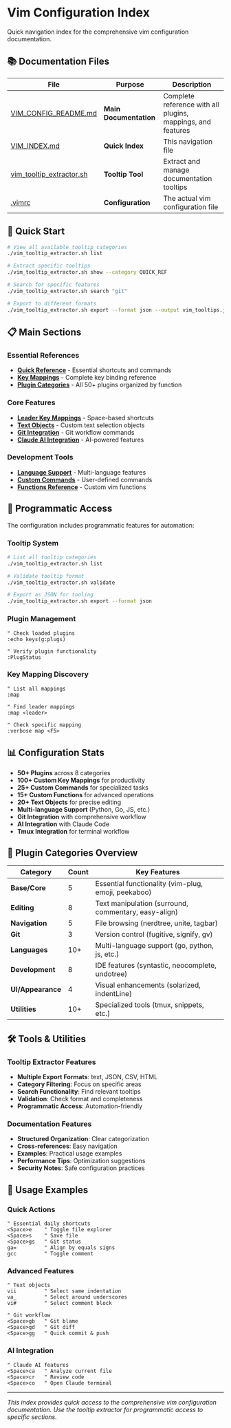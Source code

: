 # Vim Configuration Index

Quick navigation index for the comprehensive vim configuration documentation.

## 📚 Documentation Files

| File | Purpose | Description |
|------|---------|-------------|
| [VIM_CONFIG_README.md](./VIM_CONFIG_README.md) | **Main Documentation** | Complete reference with all plugins, mappings, and features |
| [VIM_INDEX.md](./VIM_INDEX.md) | **Quick Index** | This navigation file |
| [vim_tooltip_extractor.sh](./vim_tooltip_extractor.sh) | **Tooltip Tool** | Extract and manage documentation tooltips |
| [.vimrc](./.vimrc) | **Configuration** | The actual vim configuration file |

## 🚀 Quick Start

```bash
# View all available tooltip categories
./vim_tooltip_extractor.sh list

# Extract specific tooltips
./vim_tooltip_extractor.sh show --category QUICK_REF

# Search for specific features
./vim_tooltip_extractor.sh search "git"

# Export to different formats
./vim_tooltip_extractor.sh export --format json --output vim_tooltips.json
```

## 📋 Main Sections

### Essential References
- **[Quick Reference](./VIM_CONFIG_README.md#quick-reference)** - Essential shortcuts and commands
- **[Key Mappings](./VIM_CONFIG_README.md#key-mappings)** - Complete key binding reference
- **[Plugin Categories](./VIM_CONFIG_README.md#plugin-categories)** - All 50+ plugins organized by function

### Core Features
- **[Leader Key Mappings](./VIM_CONFIG_README.md#leader-key-mappings-space)** - Space-based shortcuts
- **[Text Objects](./VIM_CONFIG_README.md#text-objects)** - Custom text selection objects
- **[Git Integration](./VIM_CONFIG_README.md#git-integration)** - Git workflow commands
- **[Claude AI Integration](./VIM_CONFIG_README.md#claude-ai-integration)** - AI-powered features

### Development Tools
- **[Language Support](./VIM_CONFIG_README.md#language-support)** - Multi-language features
- **[Custom Commands](./VIM_CONFIG_README.md#custom-commands)** - User-defined commands
- **[Functions Reference](./VIM_CONFIG_README.md#functions-reference)** - Custom vim functions

## 🔧 Programmatic Access

The configuration includes programmatic features for automation:

### Tooltip System
```bash
# List all tooltip categories
./vim_tooltip_extractor.sh list

# Validate tooltip format
./vim_tooltip_extractor.sh validate

# Export as JSON for tooling
./vim_tooltip_extractor.sh export --format json
```

### Plugin Management
```vim
" Check loaded plugins
:echo keys(g:plugs)

" Verify plugin functionality
:PlugStatus
```

### Key Mapping Discovery
```vim
" List all mappings
:map

" Find leader mappings
:map <leader>

" Check specific mapping
:verbose map <F5>
```

## 📊 Configuration Stats

- **50+ Plugins** across 8 categories
- **100+ Custom Key Mappings** for productivity
- **25+ Custom Commands** for specialized tasks
- **15+ Custom Functions** for advanced operations
- **20+ Text Objects** for precise editing
- **Multi-language Support** (Python, Go, JS, etc.)
- **Git Integration** with comprehensive workflow
- **AI Integration** with Claude Code
- **Tmux Integration** for terminal workflow

## 🎯 Plugin Categories Overview

| Category | Count | Key Features |
|----------|-------|--------------|
| **Base/Core** | 5 | Essential functionality (vim-plug, emoji, peekaboo) |
| **Editing** | 8 | Text manipulation (surround, commentary, easy-align) |
| **Navigation** | 5 | File browsing (nerdtree, unite, tagbar) |
| **Git** | 3 | Version control (fugitive, signify, gv) |
| **Languages** | 10+ | Multi-language support (go, python, js, etc.) |
| **Development** | 8 | IDE features (syntastic, neocomplete, undotree) |
| **UI/Appearance** | 4 | Visual enhancements (solarized, indentLine) |
| **Utilities** | 10+ | Specialized tools (tmux, snippets, etc.) |

## 🛠 Tools & Utilities

### Tooltip Extractor Features
- **Multiple Export Formats**: text, JSON, CSV, HTML
- **Category Filtering**: Focus on specific areas
- **Search Functionality**: Find relevant tooltips
- **Validation**: Check format and completeness
- **Programmatic Access**: Automation-friendly

### Documentation Features
- **Structured Organization**: Clear categorization
- **Cross-references**: Easy navigation
- **Examples**: Practical usage examples
- **Performance Tips**: Optimization suggestions
- **Security Notes**: Safe configuration practices

## 📖 Usage Examples

### Quick Actions
```vim
" Essential daily shortcuts
<Space>e    " Toggle file explorer
<Space>s    " Save file
<Space>gs   " Git status
ga=         " Align by equals signs
gcc         " Toggle comment
```

### Advanced Features
```vim
" Text objects
vii         " Select same indentation
va_         " Select around underscores  
vi#         " Select comment block

" Git workflow
<Space>gb   " Git blame
<Space>gd   " Git diff
<Space>gg   " Quick commit & push
```

### AI Integration
```vim
" Claude AI features
<Space>ca   " Analyze current file
<Space>cr   " Review code
<Space>co   " Open Claude terminal
```

---

*This index provides quick access to the comprehensive vim configuration documentation. Use the tooltip extractor for programmatic access to specific sections.*
